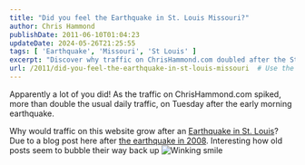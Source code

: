 ```yaml
---
title: "Did you feel the Earthquake in St. Louis Missouri?"
author: Chris Hammond
publishDate: 2011-06-10T01:04:23
updateDate: 2024-05-26T21:25:55
tags: [ 'Earthquake', 'Missouri', 'St Louis' ]
excerpt: "Discover why traffic on ChrisHammond.com doubled after the St. Louis earthquake. Find out how an old blog post from 2008 resurfaced during the recent event."
url: /2011/did-you-feel-the-earthquake-in-st-louis-missouri  # Use the generated URL with year
---
```

<p>Apparently a lot of you did! As the traffic on ChrisHammond.com spiked, more than double the usual daily traffic, on Tuesday after the early morning earthquake.</p>  <p>Why would traffic on this website grow after an <a href="https://www.chrishammond.com/blog/itemid/1159/earthquake-in-st-louis-mo" target="_blank">Earthquake in St. Louis</a>? Due to a blog post here after <a href="https://www.chrishammond.com/blog/itemid/1159/earthquake-in-st-louis-mo" target="_blank">the earthquake in 2008</a>. Interesting how old posts seem to bubble their way back up <img alt="Winking smile" class="wlEmoticon wlEmoticon-winkingsmile" src="/assets/images/PublishThumbnails//Windows-Live-Writer/aa3f80237a68_135A8/wlEmoticon-winkingsmile_2.png" style="border-style: none;" /></p> 

